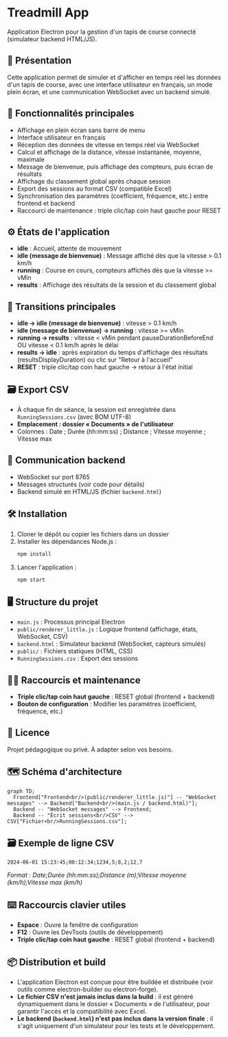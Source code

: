 # Treadmill App

Application Electron pour la gestion d'un tapis de course connecté (simulateur backend HTML/JS).

## 🚀 Présentation
Cette application permet de simuler et d'afficher en temps réel les données d'un tapis de course, avec une interface utilisateur en français, un mode plein écran, et une communication WebSocket avec un backend simulé.

## 🏁 Fonctionnalités principales
- Affichage en plein écran sans barre de menu
- Interface utilisateur en français
- Réception des données de vitesse en temps réel via WebSocket
- Calcul et affichage de la distance, vitesse instantanée, moyenne, maximale
- Message de bienvenue, puis affichage des compteurs, puis écran de résultats
- Affichage du classement global après chaque session
- Export des sessions au format CSV (compatible Excel)
- Synchronisation des paramètres (coefficient, fréquence, etc.) entre frontend et backend
- Raccourci de maintenance : triple clic/tap coin haut gauche pour RESET

## ⚙️ États de l'application
- **idle** : Accueil, attente de mouvement
- **idle (message de bienvenue)** : Message affiché dès que la vitesse > 0.1 km/h
- **running** : Course en cours, compteurs affichés dès que la vitesse >= vMin
- **results** : Affichage des résultats de la session et du classement global

## 🔄 Transitions principales
- **idle → idle (message de bienvenue)** : vitesse > 0.1 km/h
- **idle (message de bienvenue) → running** : vitesse >= vMin
- **running → results** : vitesse < vMin pendant pauseDurationBeforeEnd OU vitesse < 0.1 km/h après le délai
- **results → idle** : après expiration du temps d'affichage des résultats (resultsDisplayDuration) ou clic sur "Retour à l'accueil"
- **RESET** : triple clic/tap coin haut gauche → retour à l'état initial

## 🗃️ Export CSV
- À chaque fin de séance, la session est enregistrée dans `RunningSessions.csv` (avec BOM UTF-8)
- **Emplacement : dossier « Documents » de l'utilisateur**
- Colonnes : Date ; Durée (hh:mm:ss) ; Distance ; Vitesse moyenne ; Vitesse max

## 🔌 Communication backend
- WebSocket sur port 8765
- Messages structurés (voir code pour détails)
- Backend simulé en HTML/JS (fichier `backend.html`)

## 🛠️ Installation
1. Cloner le dépôt ou copier les fichiers dans un dossier
2. Installer les dépendances Node.js :
   ```bash
   npm install
   ```
3. Lancer l'application :
   ```bash
   npm start
   ```

## 🖥️ Structure du projet
- `main.js` : Processus principal Electron
- `public/renderer_little.js` : Logique frontend (affichage, états, WebSocket, CSV)
- `backend.html` : Simulateur backend (WebSocket, capteurs simulés)
- `public/` : Fichiers statiques (HTML, CSS)
- `RunningSessions.csv` : Export des sessions

## 🧑‍💻 Raccourcis et maintenance
- **Triple clic/tap coin haut gauche** : RESET global (frontend + backend)
- **Bouton de configuration** : Modifier les paramètres (coefficient, fréquence, etc.)

## 📄 Licence
Projet pédagogique ou privé. À adapter selon vos besoins.

## 🗺️ Schéma d'architecture

```mermaid
graph TD;
  Frontend["Frontend<br/>(public/renderer_little.js)"] -- "WebSocket messages" --> Backend["Backend<br/>(main.js / backend.html)"];
  Backend -- "WebSocket messages" --> Frontend;
  Backend -- "Écrit sessions<br/>CSV" --> CSV["Fichier<br/>RunningSessions.csv"];
```

## 🗃️ Exemple de ligne CSV

```
2024-06-01 15:23:45;00:12:34;1234,5;8,2;12,7
```

*Format : Date;Durée (hh:mm:ss);Distance (m);Vitesse moyenne (km/h);Vitesse max (km/h)*

## ⌨️ Raccourcis clavier utiles

- **Espace** : Ouvre la fenêtre de configuration
- **F12** : Ouvre les DevTools (outils de développement)
- **Triple clic/tap coin haut gauche** : RESET global (frontend + backend)

## 📦 Distribution et build

- L'application Electron est conçue pour être buildée et distribuée (voir outils comme electron-builder ou electron-forge).
- **Le fichier CSV n'est jamais inclus dans la build** : il est généré dynamiquement dans le dossier « Documents » de l'utilisateur, pour garantir l'accès et la compatibilité avec Excel.
- **Le backend (`backend.html`) n'est pas inclus dans la version finale** : il s'agit uniquement d'un simulateur pour les tests et le développement. 